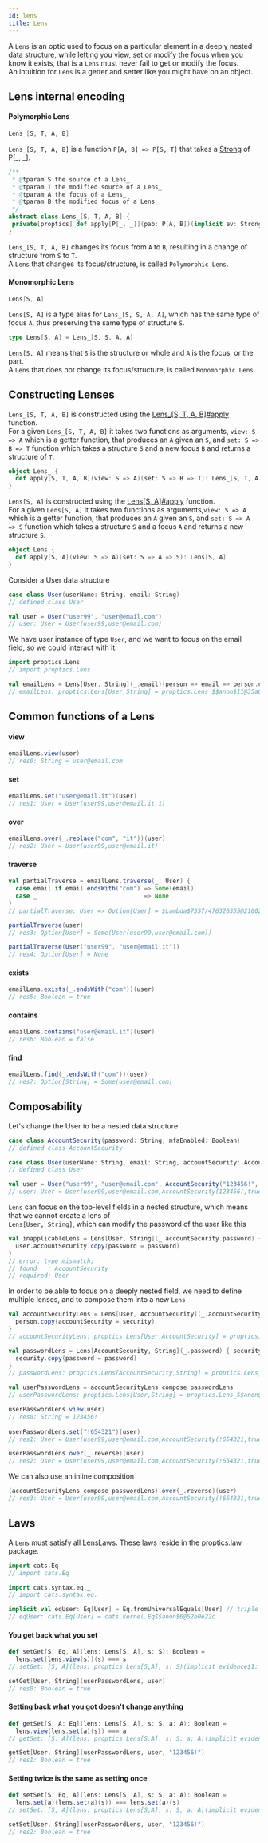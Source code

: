 ```yaml
---
id: lens
title: Lens
---
```


A `Lens` is an optic used to focus on a particular element in a deeply nested data structure, while letting you 
view, set or modify the focus when you know it exists, that is a `Lens` must never fail to get or modify the focus.<br/>
An intuition for `Lens` is a getter and setter like you might have on an object.

## Lens internal encoding

#### Polymorphic Lens

```scala
Lens_[S, T, A, B]
```

`Lens_[S, T, A, B]` is a function `P[A, B] => P[S, T]` that takes a [Strong](/Proptics/docs/profunctors/strong) of P[_, _].

 ```scala
/**
  * @tparam S the source of a Lens_
  * @tparam T the modified source of a Lens_
  * @tparam A the focus of a Lens_
  * @tparam B the modified focus of a Lens_
  */
abstract class Lens_[S, T, A, B] {
  private[proptics] def apply[P[_, _]](pab: P[A, B])(implicit ev: Strong[P]): P[S, T]
}
```

`Lens_[S, T, A, B]` changes its focus from `A` to `B`, resulting in a change of structure from `S` to `T`. </br>
A `Lens` that changes its focus/structure, is called `Polymorphic Lens`.

#### Monomorphic Lens

```scala
Lens[S, A]
```

`Lens[S, A]` is a type alias for `Lens_[S, S, A, A]`, which has the same type of focus `A`, thus preserving the same type of structure `S`.

```scala
type Lens[S, A] = Lens_[S, S, A, A]
``` 

`Lens[S, A]` means that `S` is the structure or whole and `A` is the focus, or the part.<br/>
A `Lens` that does not change its focus/structure, is called `Monomorphic Lens`.

## Constructing Lenses

`Lens_[S, T, A, B]` is constructed using the [Lens_[S, T, A, B]#apply](/Proptics/api/proptics/Lens_$.html) function.</br>
For a given `Lens_[S, T, A, B]` it takes two functions as arguments, `view: S => A` which is a getter function, that produces an `A` given an `S`, 
and `set: S => B => T` function which takes a structure `S` and a new focus `B` and returns a structure of `T`.

```scala
object Lens_ {
  def apply[S, T, A, B](view: S => A)(set: S => B => T): Lens_[S, T, A, B]
}
```

`Lens[S, A]` is constructed using the [Lens[S, A]#apply](/Proptics/api/proptics/Lens$.html) function.</br> 
For a given `Lens[S, A]` it takes two functions as arguments,`view: S => A` which is a getter function, that produces an `A` given an `S`,
and `set: S => A => S` function which takes a structure `S` and a focus `A` and returns a new structure `S`.

```scala
object Lens {
  def apply[S, A](view: S => A)(set: S => A => S): Lens[S, A]
}
```

Consider a User data structure

```scala
case class User(userName: String, email: String)
// defined class User  

val user = User("user99", "user@email.com")
// user: User = User(user99,user@email.com)
```

We have user instance of type `User`, and we want to focus on the email field, so we could
interact with it.

```scala
import proptics.Lens
// import proptics.Lens

val emailLens = Lens[User, String](_.email)(person => email => person.copy(email = email))
// emailLens: proptics.Lens[User,String] = proptics.Lens_$$anon$11@35a0773a
```

## Common functions of a Lens

#### view
```scala
emailLens.view(user)
// res0: String = user@email.com
```

#### set
```scala
emailLens.set("user@email.it")(user)
// res1: User = User(user99,user@email.it,1)
```

#### over
```scala
emailLens.over(_.replace("com", "it"))(user)
// res2: User = User(user99,user@email.it)
```

#### traverse
```scala
val partialTraverse = emailLens.traverse(_: User) {
  case email if email.endsWith("com") => Some(email)
  case _                              => None
}
// partialTraverse: User => Option[User] = $Lambda$7357/476326355@2100263b

partialTraverse(user)
// res3: Option[User] = Some(User(user99,user@email.com))

partialTraverse(User("user99", "user@email.it"))
// res4: Option[User] = None
```

#### exists
```scala
emailLens.exists(_.endsWith("com"))(user)
// res5: Boolean = true
```

#### contains
```scala
emailLens.contains("user@email.it")(user)
// res6: Boolean = false
```

#### find
```scala
emailLens.find(_.endsWith("com"))(user)
// res7: Option[String] = Some(user@email.com)
```

## Composability

Let's change the User to be a nested data structure

```scala
case class AccountSecurity(password: String, mfaEnabled: Boolean)
// defined class AccountSecurity  

case class User(userName: String, email: String, accountSecurity: AccountSecurity)
// defined class User  

val user = User("user99", "user@email.com", AccountSecurity("123456!", mfaEnabled = true))
// user: User = User(user99,user@email.com,AccountSecurity(123456!,true))
```

`Lens` can focus on the top-level fields in a nested structure, which means that we cannot create a lens of <br/> 
`Lens[User, String]`, which can modify the password of the user like this
  
```scala
val inapplicableLens = Lens[User, String](_.accountSecurity.password) { user => password =>
  user.accountSecurity.copy(password = password)
}
// error: type mismatch;
// found   : AccountSecurity
// required: User  
```

In order to be able to focus on a deeply nested field, we need to define multiple lenses, and to compose them into a new `Lens`  

```scala
val accountSecurityLens = Lens[User, AccountSecurity](_.accountSecurity) { person => security => 
  person.copy(accountSecurity = security)
}
// accountSecurityLens: proptics.Lens[User,AccountSecurity] = proptics.Lens_$$anon$11@67fcf75c

val passwordLens = Lens[AccountSecurity, String](_.password) { security => password => 
  security.copy(password = password)
}
// passwordLens: proptics.Lens[AccountSecurity,String] = proptics.Lens_$$anon$11@73c60f21 

val userPasswordLens = accountSecurityLens compose passwordLens
// userPasswordLens: proptics.Lens[User,String] = proptics.Lens_$$anon$2@27ae8f48

userPasswordLens.view(user)
// res0: String = 123456!
    
userPasswordLens.set("!654321")(user) 
// res1: User = User(user99,user@email.com,AccountSecurity(!654321,true))

userPasswordLens.over(_.reverse)(user)
// res2: User = User(user99,user@email.com,AccountSecurity(!654321,true))  
``` 

We can also use an inline composition

```scala
(accountSecurityLens compose passwordLens).over(_.reverse)(user)
// res3: User = User(user99,user@email.com,AccountSecurity(!654321,true))  
``` 

## Laws

A `Lens` must satisfy all [LensLaws](/Proptics/api/proptics/law/LensLaws.html). These laws reside in the [proptics.law](/Proptics/api/proptics/law/index.html) package.<br/>

```scala
import cats.Eq
// import cats.Eq

import cats.syntax.eq._
// import cats.syntax.eq._

implicit val eqUser: Eq[User] = Eq.fromUniversalEquals[User] // triple equals operator (===)
// eqUser: cats.Eq[User] = cats.kernel.Eq$$anon$6@52e0e22c
```

#### You get back what you set

```scala
def setGet[S: Eq, A](lens: Lens[S, A], s: S): Boolean =
  lens.set(lens.view(s))(s) === s
// setGet: [S, A](lens: proptics.Lens[S,A], s: S)(implicit evidence$1: cats.Eq[S])Boolean

setGet[User, String](userPasswordLens, user)
// res0: Boolean = true
```

#### Setting back what you got doesn't change anything

```scala
def getSet[S, A: Eq](lens: Lens[S, A], s: S, a: A): Boolean = 
  lens.view(lens.set(a)(s)) === a
// getSet: [S, A](lens: proptics.Lens[S,A], s: S, a: A)(implicit evidence$1: cats.Eq[A])Boolean

getSet[User, String](userPasswordLens, user, "123456!")
// res1: Boolean = true
```

#### Setting twice is the same as setting once

```scala
def setSet[S: Eq, A](lens: Lens[S, A], s: S, a: A): Boolean =
  lens.set(a)(lens.set(a)(s)) === lens.set(a)(s)
// setSet: [S, A](lens: proptics.Lens[S,A], s: S, a: A)(implicit evidence$1: cats.Eq[S])Boolean

setSet[User, String](userPasswordLens, user, "123456!")
// res2: Boolean = true
```

